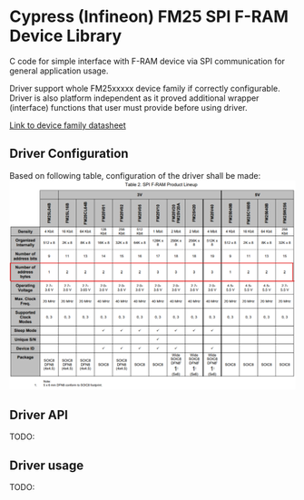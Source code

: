 # **Cypress (Infineon) FM25 SPI F-RAM Device Library**
C code for simple interface with F-RAM device via SPI communication for general application usage. 

Driver support whole FM25xxxxx device family if correctly configurable. Driver is also platform independent as it proved additional wrapper (interface) functions that user must provide before using driver.

[Link to device family datasheet](https://www.infineon.com/dgdl/Infineon-AN304_SPI_Guide_for_F-RAM-ApplicationNotes-v02_00-EN.pdf?fileId=8ac78c8c7cdc391c017d0727aef04c26) 


## **Driver Configuration**

Based on following table, configuration of the driver shall be made:
![](pic/../doc/pic/device_family_table.png)



## **Driver API**

TODO: 

## **Driver usage**

TODO: 

